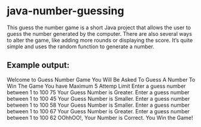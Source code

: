 # java-number-guessing
This guess the number game is a short Java project that allows the user to guess the number generated by the computer. There are also several ways to alter the game, like adding more rounds or displaying the score. It’s quite simple and uses the random function to generate a number.


## Example output:
Welcome to Guess Number Game
You Will Be Asked To Guess A Number To Win The Game
You have Maximum 5 Attemp Limit
Enter a guess number between 1 to 100
75
Your Guess Number is Greater.
Enter a guess number between 1 to 100
45
Your Guess Number is Smaller.
Enter a guess number between 1 to 100
58
Your Guess Number is Smaller.
Enter a guess number between 1 to 100
67
Your Guess Number is Greater.
Enter a guess number between 1 to 100
62
OOhhOO!, Your Number is Correct. You Win the Game!
